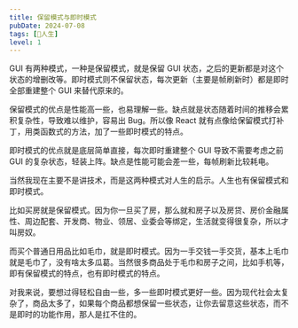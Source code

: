 ```yaml
---
title: 保留模式与即时模式
pubDate: 2024-07-08
tags: [🧚人生]
level: 1
---
```


GUI 有两种模式，一种是保留模式，就是保留 GUI 状态，之后的更新都是对这个状态的增删改等。即时模式则不保留状态，每次更新（主要是帧刷新时）都是即时全部重建整个 GUI 来替代原来的。

保留模式的优点是性能高一些，也易理解一些。缺点就是状态随着时间的推移会累积复杂性，导致难以维护，容易出 Bug。所以像 React 就有点像给保留模式打补丁，用类函数式的方法，加了一些即时模式的特点。

即时模式的优点就是底层简单直接，每次即时重建整个 GUI 导致不需要考虑之前 GUI 的复杂状态，轻装上阵。缺点是性能可能会差一些，每帧刷新比较耗电。

当然我现在主要不是讲技术，而是这两种模式对人生的启示。人生也有保留模式和即时模式。

比如买房就是保留模式。因为你一旦买了房，那么就和房子以及房贷、房价金融属性、周边配套、开发商、物业、领居、业委会等绑定，生活就变得很复杂，所以才叫房奴。

而买个普通日用品比如毛巾，就是即时模式。因为一手交钱一手交货，基本上毛巾就是毛巾了，没有啥太多瓜葛。当然很多商品处于毛巾和房子之间，比如手机等，即有保留模式的特点，也有即时模式的特点。

对我来说，要想过得轻松自由一些，多一些即时模式更好一些。因为现代社会太复杂了，商品太多了，如果每个商品都想保留一些状态，让你去留意这些状态，而不是即时的功能作用，那人是扛不住的。
